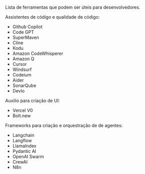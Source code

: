 Lista de ferramentas que podem ser úteis para desenvolvedores.

Assistentes de código e qualidade de código:
- Github Copilot
- Code GPT
- SuperMaven
- Cline
- Kodu
- Amazon CodeWhisperer
- Amazon Q
- Cursor
- Windsurf
- Codeium
- Aider
- SonarQube
- Devlo

Auxilio para criação de UI:
- Vercel V0
- Bolt.new

Frameworks para criação e orquestração de de agentes:
- Langchain
- Langflow
- LlamaIndex
- Pydantic AI
- OpenAI Swarm
- CrewAI
- N8n
